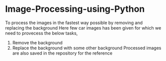 # Image-Processing-using-Python
To process the images in the fastest way possible by removing and replacing the background 
Here few car images has been given for which we need to provecess the below tasks, 
1. Remove the background 
2. Replace the background with some other background
Processed images are also saved in the repository for the reference
